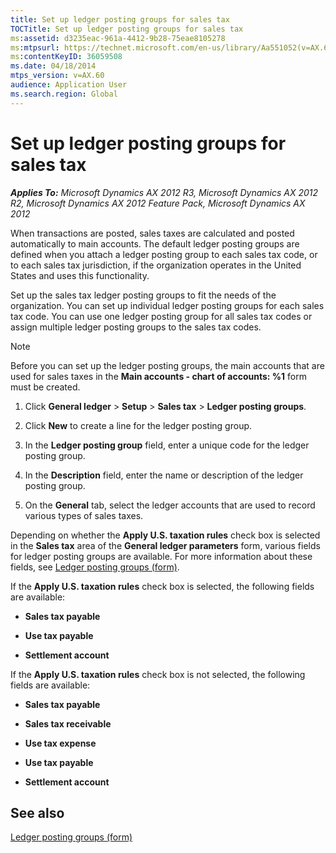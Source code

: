 ```yaml
---
title: Set up ledger posting groups for sales tax
TOCTitle: Set up ledger posting groups for sales tax
ms:assetid: d3235eac-961a-4412-9b28-75eae8105278
ms:mtpsurl: https://technet.microsoft.com/en-us/library/Aa551052(v=AX.60)
ms:contentKeyID: 36059508
ms.date: 04/18/2014
mtps_version: v=AX.60
audience: Application User
ms.search.region: Global
---
```


# Set up ledger posting groups for sales tax 


_**Applies To:** Microsoft Dynamics AX 2012 R3, Microsoft Dynamics AX 2012 R2, Microsoft Dynamics AX 2012 Feature Pack, Microsoft Dynamics AX 2012_

When transactions are posted, sales taxes are calculated and posted automatically to main accounts. The default ledger posting groups are defined when you attach a ledger posting group to each sales tax code, or to each sales tax jurisdiction, if the organization operates in the United States and uses this functionality.

Set up the sales tax ledger posting groups to fit the needs of the organization. You can set up individual ledger posting groups for each sales tax code. You can use one ledger posting group for all sales tax codes or assign multiple ledger posting groups to the sales tax codes.


> [!NOTE]
> <P>Before you can set up the ledger posting groups, the main accounts that are used for sales taxes in the <STRONG>Main accounts - chart of accounts: %1</STRONG> form must be created.</P>



1.  Click **General ledger** \> **Setup** \> **Sales tax** \> **Ledger posting groups**.

2.  Click **New** to create a line for the ledger posting group.

3.  In the **Ledger posting group** field, enter a unique code for the ledger posting group.

4.  In the **Description** field, enter the name or description of the ledger posting group.

5.  On the **General** tab, select the ledger accounts that are used to record various types of sales taxes.

Depending on whether the **Apply U.S. taxation rules** check box is selected in the **Sales tax** area of the **General ledger parameters** form, various fields for ledger posting groups are available. For more information about these fields, see [Ledger posting groups (form)](https://technet.microsoft.com/en-us/library/aa598801\(v=ax.60\)).

If the **Apply U.S. taxation rules** check box is selected, the following fields are available:

  - **Sales tax payable**

  - **Use tax payable**

  - **Settlement account**

If the **Apply U.S. taxation rules** check box is not selected, the following fields are available:

  - **Sales tax payable**

  - **Sales tax receivable**

  - **Use tax expense**

  - **Use tax payable**

  - **Settlement account**

## See also

[Ledger posting groups (form)](https://technet.microsoft.com/en-us/library/aa598801\(v=ax.60\))

  


